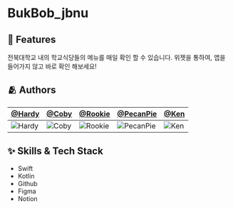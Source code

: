 # BukBob_jbnu

## :pushpin: Features
전북대학교 내의 학교식당들의 메뉴를 매일 확인 할 수 있습니다.
위젯을 통하여, 앱을 들어가지 않고 바로 확인 해보세요!

## :people_hugging: Authors

[@Hardy](https://github.com/Kim-Yeon-ho) | [@Coby](https://github.com/coby5502) | [@Rookie](https://github.com/Rookie0031) | [@PecanPie](https://github.com/PecanPiePOS) | [@Ken](https://github.com/obtusa07) |
:---|:---|:---|:---|:---
![Hardy](https://avatars.githubusercontent.com/u/81131715?v=4) | ![Coby](https://avatars.githubusercontent.com/u/57849386?v=4) |  ![Rookie](https://avatars.githubusercontent.com/u/103009135?v=4) |  ![PecanPie](https://avatars.githubusercontent.com/u/89404664?v=4) |![Ken](https://avatars.githubusercontent.com/u/47441965?v=4)


## :sparkles: Skills & Tech Stack
- Swift
- Kotlin
- Github
- Figma
- Notion
